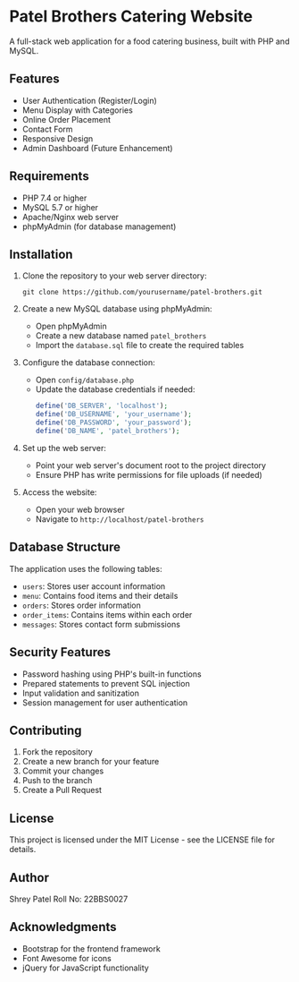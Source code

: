 # Patel Brothers Catering Website

A full-stack web application for a food catering business, built with PHP and MySQL.

## Features

- User Authentication (Register/Login)
- Menu Display with Categories
- Online Order Placement
- Contact Form
- Responsive Design
- Admin Dashboard (Future Enhancement)

## Requirements

- PHP 7.4 or higher
- MySQL 5.7 or higher
- Apache/Nginx web server
- phpMyAdmin (for database management)

## Installation

1. Clone the repository to your web server directory:
   ```
   git clone https://github.com/yourusername/patel-brothers.git
   ```

2. Create a new MySQL database using phpMyAdmin:
   - Open phpMyAdmin
   - Create a new database named `patel_brothers`
   - Import the `database.sql` file to create the required tables

3. Configure the database connection:
   - Open `config/database.php`
   - Update the database credentials if needed:
     ```php
     define('DB_SERVER', 'localhost');
     define('DB_USERNAME', 'your_username');
     define('DB_PASSWORD', 'your_password');
     define('DB_NAME', 'patel_brothers');
     ```

4. Set up the web server:
   - Point your web server's document root to the project directory
   - Ensure PHP has write permissions for file uploads (if needed)

5. Access the website:
   - Open your web browser
   - Navigate to `http://localhost/patel-brothers`

## Database Structure

The application uses the following tables:

- `users`: Stores user account information
- `menu`: Contains food items and their details
- `orders`: Stores order information
- `order_items`: Contains items within each order
- `messages`: Stores contact form submissions

## Security Features

- Password hashing using PHP's built-in functions
- Prepared statements to prevent SQL injection
- Input validation and sanitization
- Session management for user authentication

## Contributing

1. Fork the repository
2. Create a new branch for your feature
3. Commit your changes
4. Push to the branch
5. Create a Pull Request

## License

This project is licensed under the MIT License - see the LICENSE file for details.

## Author

Shrey Patel
Roll No: 22BBS0027

## Acknowledgments

- Bootstrap for the frontend framework
- Font Awesome for icons
- jQuery for JavaScript functionality 